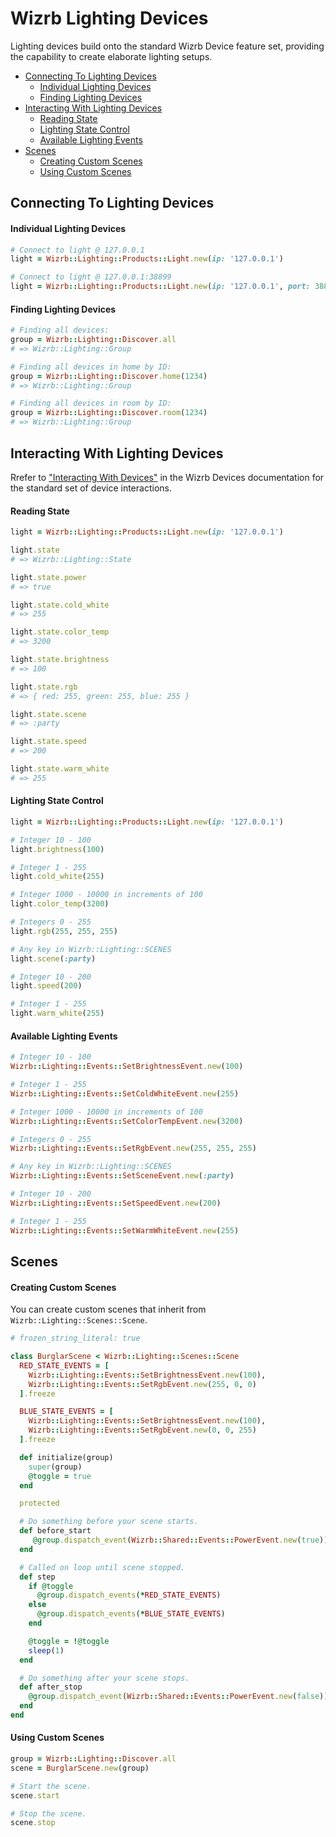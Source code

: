 # Wizrb Lighting Devices

Lighting devices build onto the standard Wizrb Device feature set, providing the capability to create elaborate lighting setups.

* [Connecting To Lighting Devices](#connecting-to-lighting-devices)
  * [Individual Lighting Devices](#individual-lighting-devices)
  * [Finding Lighting Devices](#finding-lighting-devices)
* [Interacting With Lighting Devices](#interacting-with-lighting-devices)
  * [Reading State](#reading-state)
  * [Lighting State Control](#lighting-state-control)
  * [Available Lighting Events](#available-lighting-events)
* [Scenes](#scenes)
  * [Creating Custom Scenes](#creating-custom-scenes)
  * [Using Custom Scenes](#using-custom-scenes)

## Connecting To Lighting Devices

#### Individual Lighting Devices
```ruby
# Connect to light @ 127.0.0.1
light = Wizrb::Lighting::Products::Light.new(ip: '127.0.0.1')

# Connect to light @ 127.0.0.1:38899
light = Wizrb::Lighting::Products::Light.new(ip: '127.0.0.1', port: 38899)
```

#### Finding Lighting Devices
```ruby
# Finding all devices:
group = Wizrb::Lighting::Discover.all
# => Wizrb::Lighting::Group

# Finding all devices in home by ID:
group = Wizrb::Lighting::Discover.home(1234)
# => Wizrb::Lighting::Group

# Finding all devices in room by ID:
group = Wizrb::Lighting::Discover.room(1234)
# => Wizrb::Lighting::Group
```

## Interacting With Lighting Devices
Rrefer to ["Interacting With Devices"](devices.md#interacting-with-devices) in the Wizrb Devices documentation for the standard set of device interactions.

#### Reading State
```ruby
light = Wizrb::Lighting::Products::Light.new(ip: '127.0.0.1')

light.state
# => Wizrb::Lighting::State

light.state.power
# => true

light.state.cold_white
# => 255

light.state.color_temp
# => 3200

light.state.brightness
# => 100

light.state.rgb
# => { red: 255, green: 255, blue: 255 }

light.state.scene
# => :party

light.state.speed
# => 200

light.state.warm_white
# => 255
```

#### Lighting State Control
```ruby
light = Wizrb::Lighting::Products::Light.new(ip: '127.0.0.1')

# Integer 10 - 100
light.brightness(100)

# Integer 1 - 255
light.cold_white(255)

# Integer 1000 - 10000 in increments of 100
light.color_temp(3200)

# Integers 0 - 255
light.rgb(255, 255, 255)

# Any key in Wizrb::Lighting::SCENES
light.scene(:party)

# Integer 10 - 200
light.speed(200)

# Integer 1 - 255
light.warm_white(255)
```

#### Available Lighting Events
```ruby
# Integer 10 - 100
Wizrb::Lighting::Events::SetBrightnessEvent.new(100)

# Integer 1 - 255
Wizrb::Lighting::Events::SetColdWhiteEvent.new(255)

# Integer 1000 - 10000 in increments of 100
Wizrb::Lighting::Events::SetColorTempEvent.new(3200)

# Integers 0 - 255
Wizrb::Lighting::Events::SetRgbEvent.new(255, 255, 255)

# Any key in Wizrb::Lighting::SCENES
Wizrb::Lighting::Events::SetSceneEvent.new(:party)

# Integer 10 - 200
Wizrb::Lighting::Events::SetSpeedEvent.new(200)

# Integer 1 - 255
Wizrb::Lighting::Events::SetWarmWhiteEvent.new(255)
```

## Scenes

#### Creating Custom Scenes
You can create custom scenes that inherit from `Wizrb::Lighting::Scenes::Scene`.
```ruby
# frozen_string_literal: true

class BurglarScene < Wizrb::Lighting::Scenes::Scene
  RED_STATE_EVENTS = [
    Wizrb::Lighting::Events::SetBrightnessEvent.new(100),
    Wizrb::Lighting::Events::SetRgbEvent.new(255, 0, 0)
  ].freeze

  BLUE_STATE_EVENTS = [
    Wizrb::Lighting::Events::SetBrightnessEvent.new(100),
    Wizrb::Lighting::Events::SetRgbEvent.new(0, 0, 255)
  ].freeze

  def initialize(group)
    super(group)
    @toggle = true
  end

  protected

  # Do something before your scene starts.
  def before_start
     @group.dispatch_event(Wizrb::Shared::Events::PowerEvent.new(true))
  end

  # Called on loop until scene stopped.
  def step
    if @toggle
      @group.dispatch_events(*RED_STATE_EVENTS)
    else
      @group.dispatch_events(*BLUE_STATE_EVENTS)
    end

    @toggle = !@toggle
    sleep(1)
  end

  # Do something after your scene stops.
  def after_stop
    @group.dispatch_event(Wizrb::Shared::Events::PowerEvent.new(false))
  end
end
```

#### Using Custom Scenes
```ruby
group = Wizrb::Lighting::Discover.all
scene = BurglarScene.new(group)

# Start the scene.
scene.start

# Stop the scene.
scene.stop
```
